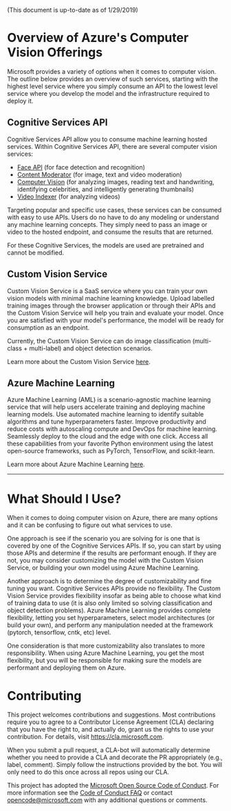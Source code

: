 (This document is up-to-date as of 1/29/2019)

# Overview of Azure's Computer Vision Offerings
Microsoft provides a variety of options when it comes to computer vision. The outline below provides an overview of such services, starting with the highest level service where you simply consume an API to the lowest level service where you develop the model and the infrastructure required to deploy it.

## Cognitive Services API
Cognitive Services API allow you to consume machine learning hosted services. Within Cognitive Services API, there are several computer vision services:

- [Face API](https://azure.microsoft.com/en-us/services/cognitive-services/face/) (for face detection and recognition)
- [Content Moderator](https://azure.microsoft.com/en-us/services/cognitive-services/content-moderator/) (for image, text and video moderation)
- [Computer Vision](https://azure.microsoft.com/en-us/services/cognitive-services/computer-vision/) (for analyzing images, reading text and handwriting, identifying celebrities, and intelligently generating thumbnails)
- [Video Indexer](https://azure.microsoft.com/en-us/services/media-services/video-indexer/) (for analyzing videos)

Targeting popular and specific use cases, these services can be consumed with easy to use APIs. Users do no have to do any modeling or understand any machine learning concepts. They simply need to pass an image or video to the hosted endpoint, and consume the results that are returned.

For these Cognitive Services, the models are used are pretrained and cannot be modified. 

## Custom Vision Service
Custom Vision Service is a SaaS service where you can train your own vision models with minimal machine learning knowledge. Upload labelled training images through the browser application or through their APIs and the Custom Vision Service will help you train and evaluate your model. Once you are satisfied with your model's performance, the model will be ready for consumption as an endpoint.

Currently, the Custom Vision Service can do image classification (multi-class + multi-label) and object detection scenarios.

Learn more about the Custom Vision Service [here](https://azure.microsoft.com/en-us/services/cognitive-services/custom-vision-service/).

## Azure Machine Learning
Azure Machine Learning (AML) is a scenario-agnostic machine learning service that will help users accelerate training and deploying machine learning models. Use automated machine learning to identify suitable algorithms and tune hyperparameters faster. Improve productivity and reduce costs with autoscaling compute and DevOps for machine learning. Seamlessly deploy to the cloud and the edge with one click. Access all these capabilities from your favorite Python environment using the latest open-source frameworks, such as PyTorch, TensorFlow, and scikit-learn.

Learn more about Azure Machine Learning [here](https://azure.microsoft.com/en-us/services/machine-learning-service/).

---

# What Should I Use?
When it comes to doing computer vision on Azure, there are many options and it can be confusing to figure out what services to use.

One approach is see if the scenario you are solving for is one that is covered by one of the Cognitive Services APIs. If so, you can start by using those APIs and determine if the results are performant enough. If they are not, you may consider customizing the model with the Custom Vision Service, or building your own model using Azure Machine Learning. 

Another approach is to determine the degree of customizability and fine tuning you want. Cognitive Services APIs provide no flexibility. The Custom Vision Service provides flexibility insofar as being able to choose what kind of training data to use (it is also only limited so solving classification and object detection problems). Azure Machine Learning provides complete flexibility, letting you set hyperparameters, select model architectures (or build your own), and perform any manipulation needed at the framework (pytorch, tensorflow, cntk, etc) level. 

One consideration is that more customizability also translates to more responsibility. When using Azure Machine Learning, you get the most flexibility, but you will be responsible for making sure the models are performant and deploying them on Azure. 


# Contributing

This project welcomes contributions and suggestions.  Most contributions require you to agree to a
Contributor License Agreement (CLA) declaring that you have the right to, and actually do, grant us
the rights to use your contribution. For details, visit https://cla.microsoft.com.

When you submit a pull request, a CLA-bot will automatically determine whether you need to provide
a CLA and decorate the PR appropriately (e.g., label, comment). Simply follow the instructions
provided by the bot. You will only need to do this once across all repos using our CLA.

This project has adopted the [Microsoft Open Source Code of Conduct](https://opensource.microsoft.com/codeofconduct/).
For more information see the [Code of Conduct FAQ](https://opensource.microsoft.com/codeofconduct/faq/) or
contact [opencode@microsoft.com](mailto:opencode@microsoft.com) with any additional questions or comments.
